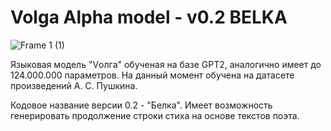 # Volga Alpha model - v0.2 BELKA

![Frame 1 (1)](https://github.com/user-attachments/assets/3f0a29d9-ff68-48c7-94f6-cdfc5c243d89)

Языковая модель "Vолга" обученая на базе GPT2, аналогично имеет до 124.000.000 параметров. На данный момент обучена на датасете произведений А. С. Пушкина.

Кодовое название версии 0.2 - "Белка". Имеет возможность генерировать продолжение строки стиха на основе текстов поэта.
